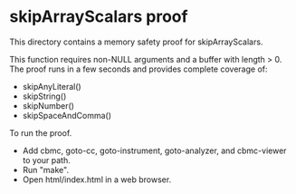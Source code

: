 skipArrayScalars proof
==============

This directory contains a memory safety proof for skipArrayScalars.

This function requires non-NULL arguments and a buffer with length > 0.
The proof runs in a few seconds and provides complete coverage of:
* skipAnyLiteral()
* skipString()
* skipNumber()
* skipSpaceAndComma()

To run the proof.
* Add cbmc, goto-cc, goto-instrument, goto-analyzer, and cbmc-viewer
  to your path.
* Run "make".
* Open html/index.html in a web browser.
